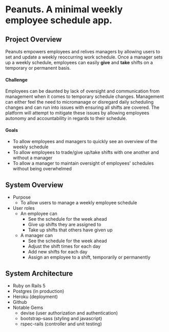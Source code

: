 # Peanuts. A minimal weekly employee schedule app.

## Project Overview
Peanuts empowers employees and relives managers by allowing users to set and update a weekly reoccurring work schedule. Once a manager sets up a weekly schedule, employees can easily **give** and **take** shifts on a temporary or permanent basis. 

#### Challenge 
Employees can be daunted by lack of oversight and communication from management when it comes to temporary schedule changes. Management can either feel the need to micromanage or disregard daily scheduling changes and can run into issues with ensuring all shifts are covered. The platform will attempt to mitigate these issues by allowing employees autonomy and accountability in regards to their schedule. 

#### Goals
- To allow employees and managers to quickly see an overview of the weekly schedule
- To allow employees to trade/give up/take shifts with one another and without a manager
- To allow a manager to maintain oversight of employees' schedules without being overwhelmed

## System Overview

- Purpose
  - To allow users to manage a weekly employee schedule
- User roles
  - An employee can
    - See the schedule for the week ahead
    - Give up shifts they are assigned to
    - Take up shifts that others have given up
  - A manager can
    - See the schedule for the week ahead
    - Adjust the shift times for each day
    - Add new shifts for each day
    - Assign an employee to a shift, temporarily or permanently 

## System Architecture

- Ruby on Rails 5
- Postgres (in production)
- Heroku (deployment)
- Github 
- Notable Gems
  - devise (user authorization and authentication)
  - bootstrap-sass (styling and javascript)
  - rspec-rails (controller and unit testing)